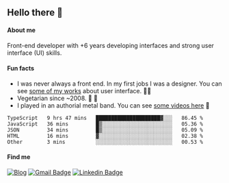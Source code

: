 ## Hello there 🤘

#### About me

Front-end developer with +6 years developing interfaces and strong user interface (UI) skills.

#### Fun facts

- I was never always a front end. In my first jobs I was a designer. You can see [some of my works](https://www.behance.net/edermunhoz1384) about user interface. 👨‍💻
- Vegetarian since ~2008. 🌱 🍄
- I played in an authorial metal band. You can see [some videos here](https://www.youtube.com/watch?v=73xqyuybYWc&ab_channel=OrckOut) 🎸

<!--START_SECTION:waka-->
```text
TypeScript   9 hrs 47 mins   █████████████████████▓░░░   86.45 % 
JavaScript   36 mins         █▒░░░░░░░░░░░░░░░░░░░░░░░   05.36 % 
JSON         34 mins         █▒░░░░░░░░░░░░░░░░░░░░░░░   05.09 % 
HTML         16 mins         ▓░░░░░░░░░░░░░░░░░░░░░░░░   02.38 % 
Other        3 mins          ░░░░░░░░░░░░░░░░░░░░░░░░░   00.53 % 
```
<!--END_SECTION:waka-->

#### Find me

[![Blog](https://img.shields.io/badge/blog-https%3A%2F%2Federmunhozsantos.com%2F-orange)](https://edermunhozsantos.com)
[![Gmail Badge](https://img.shields.io/badge/-edermunhozsantos@gmail.com-c14438?style=flat-square&logo=Gmail&logoColor=white&link=mailto:edermunhozsantos@gmail.com)](mailto:edermunhozsantos@gmail.com)
[![Linkedin Badge](https://img.shields.io/badge/-LinkedIn-blue?style=flat-square&logo=Linkedin&logoColor=white&link=eder-munhoz-dos-santos-52965b66)](https://www.linkedin.com/in/eder-munhoz-dos-santos-52965b66)
